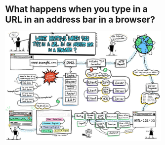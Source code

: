 # What happens when you type in a URL in an address bar in a browser?

![image-20201007205425750](.what-happens-when-images/image-20201007205425750.png)

